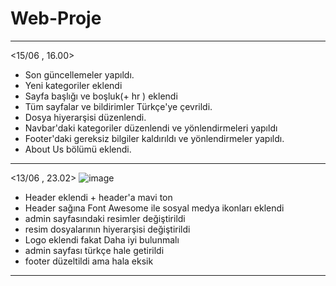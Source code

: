 # Web-Proje

-----------------------------------------------------------------
<15/06 , 16.00>


- Son güncellemeler yapıldı. 
- Yeni kategoriler eklendi 
- Sayfa başlığı ve boşluk(+ hr ) eklendi 
- Tüm sayfalar ve bildirimler Türkçe'ye çevrildi. 
- Dosya hiyerarşisi düzenlendi. 
- Navbar'daki kategoriler düzenlendi ve yönlendirmeleri yapıldı
- Footer'daki gereksiz bilgiler kaldırıldı ve yönlendirmeler yapıldı. 
- About Us bölümü eklendi. 





-----------------------------------------------------------------
<13/06 , 23.02> 
![image](https://user-images.githubusercontent.com/56133248/173435783-46d57f7a-8543-44b9-9709-e0975b200169.png)


- Header eklendi + header'a mavi ton
- Header sağına Font Awesome ile sosyal medya ikonları eklendi
- admin sayfasındaki resimler değiştirildi
- resim dosyalarının hiyerarşisi değiştirildi 
- Logo eklendi fakat Daha iyi bulunmalı 
- admin sayfası türkçe hale getirildi 
- footer düzeltildi ama hala eksik 
-----------------------------------------------------------------
